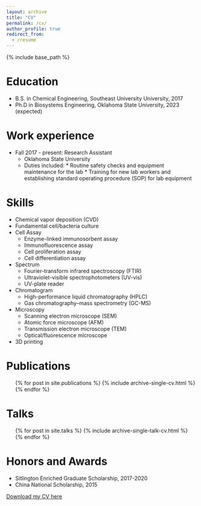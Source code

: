 ```yaml
---
layout: archive
title: "CV"
permalink: /cv/
author_profile: true
redirect_from:
  - /resume
---
```


{% include base_path %}

Education
======
* B.S. in Chemical Engineering, Southeast University University, 2017
* Ph.D in Biosystems Engineering, Oklahoma State University, 2023 (expected)

Work experience
======
* Fall 2017 - present: Research Assistant
  * Oklahoma State University
  * Duties included: 
        * Routine safety checks and equipment maintenance for the lab
        * Training for new lab workers and establishing standard operating procedure (SOP) for lab equipment
  
Skills
======
* Chemical vapor deposition (CVD)
* Fundamental cell/bacteria culture
* Cell Assay
  * Enzyme-linked immunosorbent assay
  * Immunofluorescence assay
  * Cell proliferation assay
  * Cell differentiation assay 
* Spectrum
  * Fourier-transform infrared spectroscopy (FTIR)
  * Ultraviolet-visible spectrophotometers (UV-vis)
  * UV-plate reader
* Chromatogram
  * High-performance liquid chromatography (HPLC)
  * Gas chromatography–mass spectrometry (GC-MS)
* Microscopy
  * Scanning electron microscope (SEM)
  * Atomic force microscope (AFM)
  * Transmission electron microscope (TEM)
  * Optical/fluorescence microscope
* 3D printing

Publications
======
  <ul>{% for post in site.publications %}
    {% include archive-single-cv.html %}
  {% endfor %}</ul>
  
Talks
======
  <ul>{% for post in site.talks %}
    {% include archive-single-talk-cv.html %}
  {% endfor %}</ul>
   
Honors and Awards
======
* Sitlington Enriched Graduate Scholarship, 2017-2020
* China National Scholarship, 2015

[Download my CV here](http://h283303580.github.io/files/Chengqian_Huang_CV.pdf)
